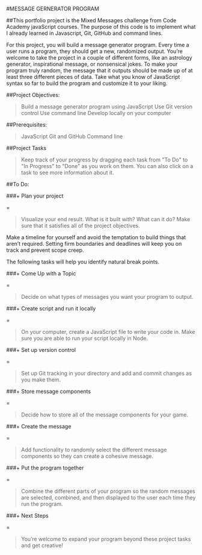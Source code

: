 #MESSAGE GERNERATOR PROGRAM

##This portfolio project is the Mixed Messages challenge from Code Academy javaScript courses. The purpose of this code is to implement what I already learned in Javascript, Git, GitHub and command lines.

For this project, you will build a message generator program. Every time a user runs a program, they should get a new, randomized output. You’re welcome to take the project in a couple of different forms, like an astrology generator, inspirational message, or nonsensical jokes. To make your program truly random, the message that it outputs should be made up of at least three different pieces of data. Take what you know of JavaScript syntax so far to build the program and customize it to your liking.

##Project Objectives:

>Build a message generator program using JavaScript
Use Git version control
Use command line
Develop locally on your computer


##Prerequisites:

>JavaScript
Git and GitHub
Command line

##Project Tasks

>Keep track of your progress by dragging each task from "To Do" to "In Progress" to "Done" as you work on them. You can also click on a task to see more information about it.


##To Do:

###+ Plan your project

=

>Visualize your end result. What is it built with? What can it do? Make sure that it satisfies all of the project objectives.

Make a timeline for yourself and avoid the temptation to build things that aren’t required. Setting firm boundaries and deadlines will keep you on track and prevent scope creep.

The following tasks will help you identify natural break points.

###+ Come Up with a Topic

=

>Decide on what types of messages you want your program to output.

###+ Create script and run it locally

=

>On your computer, create a JavaScript file to write your code in. Make sure you are able to run your script locally in Node.

###+ Set up version control

=

>Set up Git tracking in your directory and add and commit changes as you make them.

###+ Store message components

=

>Decide how to store all of the message components for your game.

###+ Create the message

=

>Add functionality to randomly select the different message components so they can create a cohesive message.

###+ Put the program together

=

>Combine the different parts of your program so the random messages are selected, combined, and then displayed to the user each time they run the program.

###+ Next Steps

=

>You’re welcome to expand your program beyond these project tasks and get creative!



